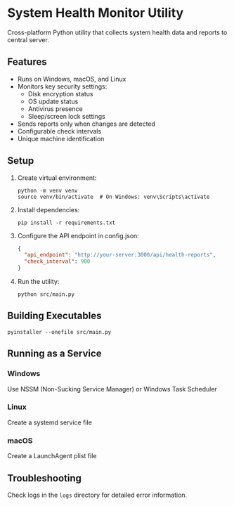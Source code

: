 # System Health Monitor Utility

Cross-platform Python utility that collects system health data and reports to central server.

## Features

- Runs on Windows, macOS, and Linux
- Monitors key security settings:
  - Disk encryption status
  - OS update status
  - Antivirus presence
  - Sleep/screen lock settings
- Sends reports only when changes are detected
- Configurable check intervals
- Unique machine identification

## Setup

1. Create virtual environment:
   ```
   python -m venv venv
   source venv/bin/activate  # On Windows: venv\Scripts\activate
   ```

2. Install dependencies:
   ```
   pip install -r requirements.txt
   ```

3. Configure the API endpoint in config.json:
   ```json
   {
     "api_endpoint": "http://your-server:3000/api/health-reports",
     "check_interval": 900
   }
   ```

4. Run the utility:
   ```
   python src/main.py
   ```

## Building Executables

```
pyinstaller --onefile src/main.py
```

## Running as a Service

### Windows
Use NSSM (Non-Sucking Service Manager) or Windows Task Scheduler

### Linux
Create a systemd service file

### macOS
Create a LaunchAgent plist file

## Troubleshooting

Check logs in the `logs` directory for detailed error information.
